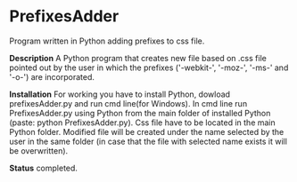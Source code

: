 # PrefixesAdder
Program written in Python adding prefixes to css file.

**Description** A Python program that creates new file based on .css file pointed out by the user in which the prefixes ('-webkit-', '-moz-', '-ms-' and '-o-') are incorporated. 

**Installation** For working you have to install Python, dowload prefixesAdder.py and run cmd line(for Windows). In cmd line run PrefixesAdder.py using Python from the main folder of installed Python (paste: python PrefixesAdder.py). Css file have to be located in the main Python folder. Modified file will be created under the name selected by the user in the same folder (in case that the file with selected name exists it will be overwritten).   

**Status** completed.
